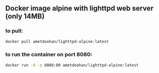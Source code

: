 ## Docker image alpine with lighttpd web server (only 14MB)

### to pull:

```bash
docker pull ametdoohan/lighttpd-alpine:latest
```

### to run the container on port 8080:

```bash
docker run -d -p 8080:80 ametdoohan/lighttpd-alpine:latest
```
